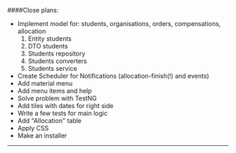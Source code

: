 ####Close plans:
- Implement model for: students, organisations, orders, compensations, allocation 
    1) Entity students
    2) DTO students
    3) Students repository
    4) Students converters
    5) Students service
- Create Scheduler for Notifications (allocation-finish(!) and events)
- Add material menu
- Add menu items and help
- Solve problem with TestNG
- Add tiles with dates for right side
- Write a few tests for main logic
- Add "Allocation" table
- Apply CSS
- Make an installer
___